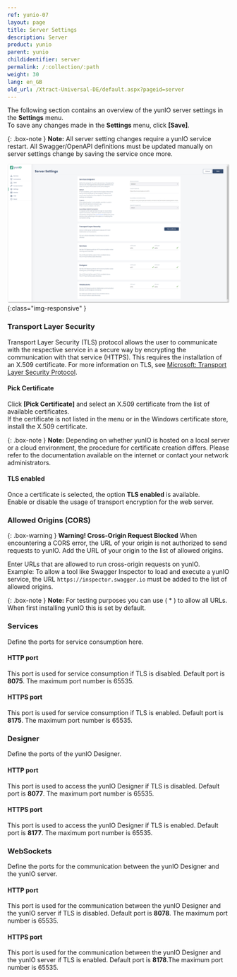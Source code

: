 ```yaml
---
ref: yunio-07
layout: page
title: Server Settings
description: Server
product: yunio
parent: yunio
childidentifier: server
permalink: /:collection/:path
weight: 30
lang: en_GB
old_url: /Xtract-Universal-DE/default.aspx?pageid=server
---
```

 

The following section contains an overview of the yunIO server settings in the **Settings** menu. <br>
To save any changes made in the **Settings** menu, click **[Save]**.

{: .box-note }
**Note:** All server setting changes require a yunIO service restart. All Swagger/OpenAPI definitions must be updated manually on server settings change by saving the service once more.

![Server-Settings](/img/content/yunio/Server-settings.png){:class="img-responsive" }


### Transport Layer Security

Transport Layer Security (TLS) protocol allows the user to communicate with the respective service in a secure way by encrypting the communication with that service (HTTPS).
This requires the installation of an X.509 certificate.
For more information on TLS, see [Microsoft: Transport Layer Security Protocol](https://docs.microsoft.com/en-us/windows/win32/secauthn/transport-layer-security-protocol).

#### Pick Certificate
Click **[Pick Certificate]** and select an X.509 certificate from the list of available certificates.<br>
If the certificate is not listed in the menu or in the Windows certificate store, install the X.509 certificate.

{: .box-note }
**Note:** Depending on whether yunIO is hosted on a local server or a cloud environment, the procedure for certificate creation differs.
Please refer to the documentation available on the internet or contact your network administrators.

#### TLS enabled
Once a certificate is selected, the option **TLS enabled** is available.<br>
Enable or disable the usage of transport encryption for the web server.

### Allowed Origins (CORS)

{: .box-warning }
**Warning! Cross-Origin Request Blocked** When encountering a CORS error, the URL of your origin is not authorized to send requests to yunIO. Add the URL of your origin to the list of allowed origins.

Enter URLs that are allowed to run cross-origin requests on yunIO.<br>
Example: To allow a tool like Swagger Inspector to load and execute a yunIO service, the URL `https://inspector.swagger.io` must be added to the list of allowed origins.

{: .box-note }
**Note:** For testing purposes you can use ( * ) to allow all URLs. When first installing yunIO this is set by default.


### Services

Define the ports for service consumption here. 

#### HTTP port
This port is used for service consumption if TLS is disabled. Default port is **8075**. The maximum port number is 65535.

#### HTTPS port
This port is used for service consumption if TLS is enabled. Default port is **8175**. The maximum port number is 65535.


### Designer

Define the ports of the yunIO Designer. 

#### HTTP port
This port is used to access the yunIO Designer if TLS is disabled. Default port is **8077**. The maximum port number is 65535.

#### HTTPS port
This port is used to access the yunIO Designer if TLS is enabled. Default port is **8177**. The maximum port number is 65535.


### WebSockets

Define the ports for the communication between the yunIO Designer and the yunIO server. 

#### HTTP port
This port is used for the communication between the yunIO Designer and the yunIO server if TLS is disabled. Default port is **8078**. The maximum port number is 65535.

#### HTTPS port
This port is used for the communication between the yunIO Designer and the yunIO server if TLS is enabled. Default port is **8178**.The maximum port number is 65535.
